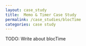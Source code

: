 ```yaml
---
layout: case_study
title:  Memo & Timer Case Study
permalink: /case_studies/blocTime
categories: case study
---
```


TODO: Write about blocTime
